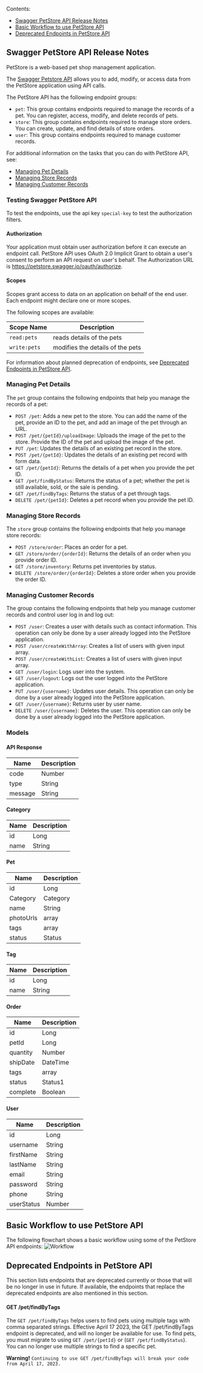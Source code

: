 Contents:
- [Swagger PetStore API Release Notes](#swagger-petstore-api-release-notes)
- [Basic Workflow to use PetStore API](#basic-workflow-to-use-petstore-API) 
- [Deprecated Endpoints in PetStore API](#deprecated-endpoints-in-petstore-API)

## Swagger PetStore API Release Notes
PetStore is a web-based pet shop management application. 

The [Swagger Petstore API](https://petstore.swagger.io/) allows you to add, modify, or access data from the PetStore application using API calls. 

The PetStore API has the following endpoint groups: 
- `pet`: This group contains endpoints required to manage the records of a pet. You can register, access, modify, and delete records of pets.
- `store`: This group contains endpoints required to manage store orders. You can create, update, and find details of store orders.
- `user`: This group contains endpoints required to manage customer records.

For additional information on the tasks that you can do with PetStore API, see:
- [Managing Pet Details](#managing-pet-details)
- [Managing Store Records](#managing-store-records)
- [Managing Customer Records](#managing-customer-records)

### Testing Swagger PetStore API
To test the endpoints, use the api key `special-key` to test the authorization filters.
#### Authorization
Your application must obtain user authorization before it can execute an endpoint call. PetStore API uses OAuth 2.0 Implicit Grant to obtain a user's consent to perform an API request on user's behalf. The Authorization URL is https://petstore.swagger.io/oauth/authorize.
#### Scopes
Scopes grant access to data on an application on behalf of the end user. Each endpoint might declare one or more scopes.

The following scopes are available:

| Scope Name  | Description                     |
| ----------- | ------------------------------- |
| `read:pets` | reads details of the pets       |
| `write:pets`| modifies the details of the pets|

For information about planned deprecation of endpoints, see [Deprecated Endpoints in PetStore API](#deprecated-endpoints-in-petstore-API).

### Managing Pet Details 

The `pet` group contains the following endpoints that help you manage the records of a pet:
- `POST /pet`: Adds a new pet to the store. You can add the name of the pet, provide an ID to the pet, and add an image of the pet through an URL.
- `POST /pet/{petId}/uploadImage`: Uploads the image of the pet to the store. Provide the ID of the pet and upload the image of the pet.
- `PUT /pet`: Updates the details of an existing pet record in the store.
- `POST /pet/{petId}`: Updates the details of an existing pet record with form data.
- `GET /pet/{petId}`: Returns the details of a pet when you provide the pet ID.
- `GET /pet/findByStatus`: Returns the status of a pet; whether the pet is still available, sold, or the sale is pending.
- `GET /pet/findByTags`: Returns the status of a pet through tags.
- `DELETE /pet/{petId}`: Deletes a pet record when you provide the pet ID.

### Managing Store Records

The `store` group contains the following endpoints that help you manage store records:
- `POST /store/order`: Places an order for a pet. 
- `GET /store/order/{orderId}`: Returns the details of an order when you provide order ID. 
- `GET /store/inventory`: Returns pet inventories by status.
- `DELETE /store/order/{orderId}`: Deletes a store order when you provide the order ID.

### Managing Customer Records

The group contains the following endpoints that help you manage customer records and control user log in and log out: 
- `POST /user`: Creates a user with details such as contact information. This operation can only be done by a user already logged into the PetStore application.
- `POST /user/createWithArray`: Creates a list of users with given input array.
- `POST /user/createWithList`: Creates a list of users with given input array.
- `GET /user/login`: Logs user into the system.
- `GET /user/logout`: Logs out the user logged into the PetStore application.
- `PUT /user/{username}`: Updates user details. This operation can only be done by a user already logged into the PetStore application.
- `GET /user/{username}`: Returns user by user name.
- `DELETE /user/{username}`: Deletes the user. This operation can only be done by a user already logged into the PetStore application.

### Models

#### API Response

| Name        | Description |
| ----------- | ----------- |
| code        | Number      |
| type        | String      |
| message     | String      |

#### Category

| Name        | Description |
| ----------- | ----------- |
| id          | Long        |
| name        | String      |

#### Pet

| Name        | Description   |
| ----------- | --------------|
| id          | Long          |
| Category    | Category      |
| name        | String        |
| photoUrls   | array<String> |
| tags        | array<Tag>    |
| status      | Status        |

#### Tag
  
| Name        | Description   |
| ----------- | --------------|
| id          | Long          |
| name        | String        |

#### Order

| Name        | Description   |
| ----------- | --------------|
| id          | Long          |
| petId       | Long          |
| quantity    | Number        |
| shipDate    | DateTime      |
| tags        | array<Tag>    |
| status      | Status1       |
| complete    | Boolean       |

#### User

| Name         | Description   |
| ------------ | --------------|
| id           | Long          |
| username     | String        |
| firstName    | String        |
| lastName     | String        |
| email        | String        |
| password     | String        |
| phone        | String        |
| userStatus   | Number        |

## Basic Workflow to use PetStore API

The following flowchart shows a basic workflow using some of the PetStore API endpoints:
![Workflow](https://user-images.githubusercontent.com/115869494/196049932-e74b3b7b-88b4-400b-9cbc-8382db52c808.png)


## Deprecated Endpoints in PetStore API

This section lists endpoints that are deprecated currently or those that will be no longer in use in future. If available, the endpoints that replace the deprecated endpoints are also mentioned in this section.

#### GET /pet/findByTags

The `GET /pet/findByTags` helps users to find pets using multiple tags with comma separated strings. Effective April 17 2023, the GET /pet/findByTags endpoint is deprecated, and will no longer be available for use. To find pets, you must migrate to using `GET /pet/{petId}` or (`GET /pet/findByStatus`). You can no longer use multiple strings to find a specific pet.
  
**Warning!**
`Continuing to use GET /pet/findByTags will break your code from April 17, 2023.` 
